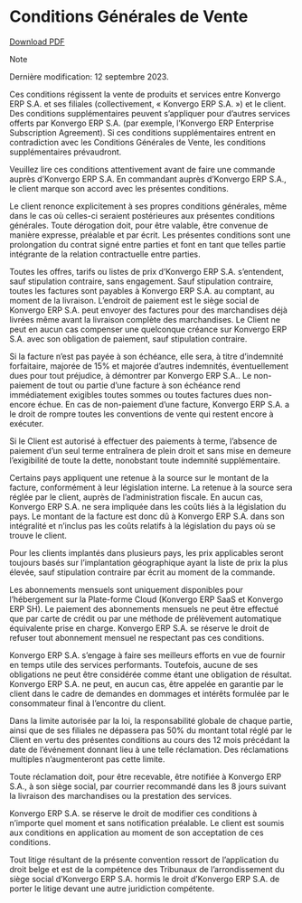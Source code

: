 # Conditions Générales de Vente

[Download PDF](https://www.odoo.com/documentation/16.0/terms_of_sale_fr.pdf)

<div class="alert alert-primary">
<p class="alert-title">
Note</p><p>Dernière modification: 12 septembre 2023.</p>
</div>

Ces conditions régissent la vente de produits et services entre Konvergo ERP S.A. et
ses filiales (collectivement, « Konvergo ERP S.A. ») et le client. Des conditions
supplémentaires peuvent s’appliquer pour d’autres services offerts par Konvergo ERP
S.A. (par exemple, l’Konvergo ERP Enterprise Subscription Agreement). Si ces
conditions supplémentaires entrent en contradiction avec les Conditions
Générales de Vente, les conditions supplémentaires prévaudront.

Veuillez lire ces conditions attentivement avant de faire une commande auprès
d’Konvergo ERP S.A. En commandant auprès d’Konvergo ERP S.A., le client marque son accord avec
les présentes conditions.

Le client renonce explicitement à ses propres conditions générales, même dans
le cas où celles-ci seraient postérieures aux présentes conditions générales.
Toute dérogation doit, pour être valable, être convenue de manière expresse,
préalable et par écrit. Les présentes conditions sont une prolongation du
contrat signé entre parties et font en tant que telles partie intégrante de la
relation contractuelle entre parties.

Toutes les offres, tarifs ou listes de prix d’Konvergo ERP S.A. s’entendent, sauf
stipulation contraire, sans engagement. Sauf stipulation contraire, toutes les
factures sont payables à Konvergo ERP S.A. au comptant, au moment de la livraison.
L’endroit de paiement est le siège social de Konvergo ERP S.A. peut envoyer des
factures pour des marchandises déjà livrées même avant la livraison complète
des marchandises. Le Client ne peut en aucun cas compenser une quelconque
créance sur Konvergo ERP S.A. avec son obligation de paiement, sauf stipulation
contraire.

Si la facture n’est pas payée à son échéance, elle sera, à titre d’indemnité
forfaitaire, majorée de 15% et majorée d’autres indemnités, éventuellement
dues pour tout préjudice, à démontrer par Konvergo ERP S.A.. Le non-paiement de tout
ou partie d’une facture à son échéance rend immédiatement exigibles toutes
sommes ou toutes factures dues non-encore échue. En cas de non-paiement d’une
facture, Konvergo ERP S.A. a le droit de rompre toutes les conventions de vente qui
restent encore à exécuter.

Si le Client est autorisé à effectuer des paiements à terme, l’absence de
paiement d’un seul terme entraînera de plein droit et sans mise en demeure
l’exigibilité de toute la dette, nonobstant toute indemnité supplémentaire.

Certains pays appliquent une retenue à la source sur le montant de la facture,
conformément à leur législation interne. La retenue à la source sera réglée
par le client, auprès de l’administration fiscale. En aucun cas, Konvergo ERP S.A. ne
sera impliquée dans les coûts liés à la législation du pays. Le montant de la
facture est donc dû à Konvergo ERP S.A. dans son intégralité et n’inclus pas les coûts
relatifs à la législation du pays où se trouve le client.

Pour les clients implantés dans plusieurs pays, les prix applicables seront
toujours basés sur l’implantation géographique ayant la liste de prix la plus
élevée, sauf stipulation contraire par écrit au moment de la commande.

Les abonnements mensuels sont uniquement disponibles pour l’hébergement sur la
Plate-forme Cloud (Konvergo ERP SaaS et Konvergo ERP SH). Le paiement des abonnements mensuels
ne peut être effectué que par carte de crédit ou par une méthode de
prélèvement automatique équivalente prise en charge. Konvergo ERP S.A. se réserve le
droit de refuser tout abonnement mensuel ne respectant pas ces conditions.

Konvergo ERP S.A. s’engage à faire ses meilleurs efforts en vue de fournir en temps
utile des services performants. Toutefois, aucune de ses obligations ne peut
être considérée comme étant une obligation de résultat. Konvergo ERP S.A. ne peut, en
aucun cas, être appelée en garantie par le client dans le cadre de demandes en
dommages et intérêts formulée par le consommateur final à l’encontre du
client.

Dans la limite autorisée par la loi, la responsabilité globale de chaque
partie, ainsi que de ses filiales ne dépassera pas 50% du montant total réglé
par le Client en vertu des présentes conditions au cours des 12 mois précédant
la date de l’événement donnant lieu à une telle réclamation. Des réclamations
multiples n’augmenteront pas cette limite.

Toute réclamation doit, pour être recevable, être notifiée à Konvergo ERP S.A., à son
siège social, par courrier recommandé dans les 8 jours suivant la livraison
des marchandises ou la prestation des services.

Konvergo ERP S.A. se réserve le droit de modifier ces conditions à n’importe quel
moment et sans notification préalable. Le client est soumis aux conditions en
application au moment de son acceptation de ces conditions.

Tout litige résultant de la présente convention ressort de l’application du
droit belge et est de la compétence des Tribunaux de l’arrondissement du siège
social d’Konvergo ERP S.A. hormis le droit d’Konvergo ERP S.A. de porter le litige devant une
autre juridiction compétente.

